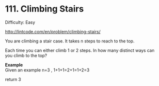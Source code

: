 # 111. Climbing Stairs

Difficulty: Easy

http://lintcode.com/en/problem/climbing-stairs/

You are climbing a stair case. It takes n steps to reach to the top.

Each time you can either climb 1 or 2 steps. In how many distinct ways can you climb to the top?

**Example**  
Given an example n=3 , 1+1+1=2+1=1+2=3

return 3